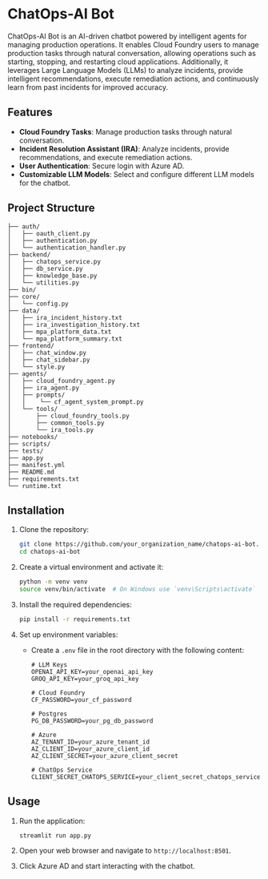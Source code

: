 # ChatOps-AI Bot

ChatOps-AI Bot is an AI-driven chatbot powered by intelligent agents for managing production operations. It enables Cloud Foundry users to manage production tasks through natural conversation, allowing operations such as starting, stopping, and restarting cloud applications. Additionally, it leverages Large Language Models (LLMs) to analyze incidents, provide intelligent recommendations, execute remediation actions, and continuously learn from past incidents for improved accuracy.

## Features

- **Cloud Foundry Tasks**: Manage production tasks through natural conversation.
- **Incident Resolution Assistant (IRA)**: Analyze incidents, provide recommendations, and execute remediation actions.
- **User Authentication**: Secure login with Azure AD.
- **Customizable LLM Models**: Select and configure different LLM models for the chatbot.

## Project Structure

```
├── auth/
│   ├── oauth_client.py
│   ├── authentication.py
│   └── authentication_handler.py
├── backend/
│   ├── chatops_service.py
│   ├── db_service.py
│   ├── knowledge_base.py
│   └── utilities.py
├── bin/
├── core/
│   └── config.py
├── data/
│   ├── ira_incident_history.txt
│   ├── ira_investigation_history.txt
│   ├── mpa_platform_data.txt
│   └── mpa_platform_summary.txt
├── frontend/
│   ├── chat_window.py
│   ├── chat_sidebar.py
│   └── style.py
├── agents/
│   ├── cloud_foundry_agent.py
│   ├── ira_agent.py
│   ├── prompts/
│   │    └── cf_agent_system_prompt.py
│   └── tools/
│       ├── cloud_foundry_tools.py
│       ├── common_tools.py
│       └── ira_tools.py
├── notebooks/
├── scripts/
├── tests/
├── app.py
├── manifest.yml
├── README.md
├── requirements.txt
└── runtime.txt
```

## Installation

1. Clone the repository:
    ```sh
    git clone https://github.com/your_organization_name/chatops-ai-bot.git
    cd chatops-ai-bot
    ```

2. Create a virtual environment and activate it:
    ```sh
    python -m venv venv
    source venv/bin/activate  # On Windows use `venv\Scripts\activate`
    ```

3. Install the required dependencies:
    ```sh
    pip install -r requirements.txt
    ```

4. Set up environment variables:
    - Create a `.env` file in the root directory with the following content:
        ```env
        # LLM Keys
        OPENAI_API_KEY=your_openai_api_key
        GROQ_API_KEY=your_groq_api_key

        # Cloud Foundry
        CF_PASSWORD=your_cf_password

        # Postgres
        PG_DB_PASSWORD=your_pg_db_password

        # Azure
        AZ_TENANT_ID=your_azure_tenant_id
        AZ_CLIENT_ID=your_azure_client_id
        AZ_CLIENT_SECRET=your_azure_client_secret

        # ChatOps Service
        CLIENT_SECRET_CHATOPS_SERVICE=your_client_secret_chatops_service
        ```

## Usage

1. Run the application:
    ```sh
    streamlit run app.py
    ```

2. Open your web browser and navigate to `http://localhost:8501`.

3. Click Azure AD and start interacting with the chatbot.


